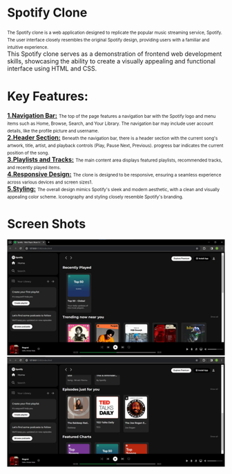 # Spotify Clone
<font size="1">The Spotify clone is a web application designed to replicate the popular music streaming service, Spotify. The user interface closely resembles the original Spotify design, providing users with a familiar and intuitive experience.</font>
<br/>
This Spotify clone serves as a demonstration of frontend web development skills, showcasing the ability to create a visually appealing and functional interface using HTML and CSS.</font>

# Key Features:
<u><b>1.Navigation Bar:</b></u>
<font size="1">The top of the page features a navigation bar with the Spotify logo and menu items such as Home, Browse, Search, and Your Library.
The navigation bar may include user account details, like the profile picture and username.</font>
<br/>
<u><b>2.Header Section:</b></u>
 <font size="1">Beneath the navigation bar, there is a header section with the current song's artwork, title, artist, and playback controls (Play, Pause Next, Previous).
 progress bar indicates the current position of the song.</font>
 <br/>
<u><b>3.Playlists and Tracks:</b></u>
 <font size="1">The main content area displays featured playlists, recommended tracks, and recently played items.</font>
 <br/>
<u><b>4.Responsive Design:</b></u>
 <font size="1">The clone is designed to be responsive, ensuring a seamless experience across various devices and screen sizes1.</font>
 <br/>
<u><b>5.Styling:</b></u>
<font size="1">The overall design mimics Spotify's sleek and modern aesthetic, with a clean and visually appealing color scheme.
Iconography and styling closely resemble Spotify's branding.</font>
<br/>

# Screen Shots
<img src="assets\spotify-clone.jpg">
<br/>
<img src="assets\spotify-clone1.jpg">